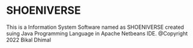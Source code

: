 # SHOENIVERSE
This is a Information System Software named as SHOENIVERSE created suing Java Programming Language in Apache Netbeans IDE.
@Copyright 2022 Bikal Dhimal
